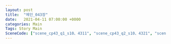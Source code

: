 ```yaml
---
layout: post
title:  "메인_043장"
date:   2021-04-11 07:00:00 +0000
categories: Main
Tags: Story Main
SceneCode: ["scene_cp43_q1_s10、4311", "scene_cp43_q2_s10、4321", "scene_cp43_q2_s20、4322", "scene_cp43_q3_s10、4331", "scene_cp43_q3_s20、4332", "scene_cp43_q4_s10、4341"]
---
```

